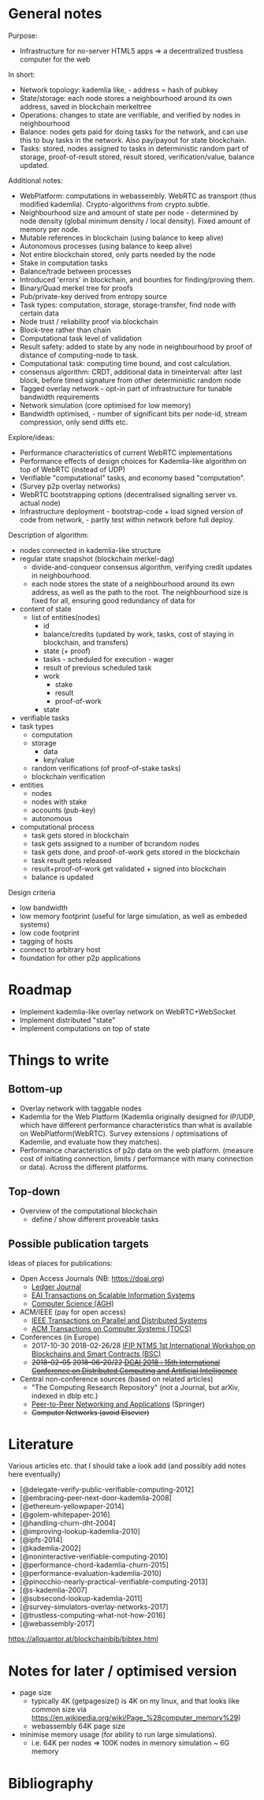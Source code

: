 # General notes

Purpose:

- Infrastructure for no-server HTML5 apps => a decentralized trustless computer for the web

In short:

- Network topology: kademlia like, - address = hash of pubkey
- State/storage: each node stores a neighbourhood around its own address, saved in blockchain merkeltree
- Operations: changes to state are verifiable, and verified by nodes in neighbourhood
- Balance: nodes gets paid for doing tasks for the network, and can use this to buy tasks in the network. Also pay/payout for state blockchain.
- Tasks: stored, nodes assigned to tasks in deterministic random part of storage, proof-of-result stored, result stored, verification/value, balance updated.

Additional notes:

- WebPlatform: computations in webassembly. WebRTC as transport (thus modified kademlia). Crypto-algorithms from crypto.subtle.
- Neighbourhood size and amount of state per node - determined by node density (global minimum density / local density). Fixed amount of memory per node.
- Mutable references in blockchain (using balance to keep alive)
- Autonomous processes (using balance to keep alive)
- Not entire blockchain stored, only parts needed by the node
- Stake in computation tasks
- Balance/trade between processes
- Introduced 'errors' in blockchain, and bounties for finding/proving them.
- Binary/Quad merkel tree for proofs
- Pub/private-key derived from entropy source
- Task types: computation, storage, storage-transfer, find node with certain data
- Node trust / reliability proof via blockchain
- Block-tree rather than chain
- Computational task level of validation
- Result safety: added to state by any node in neighbourhood by proof of distance of computing-node to task.
- Computational task: computing time bound, and cost calculation.
- consensus algorithm: CRDT, additional data in timeinterval: after last block, before timed signature from other deterministic random node
- Tagged overlay network - opt-in part of infrastructure for tunable bandwidth requirements
- Network simulation (core optimised for low memory)
- Bandwidth optimised, - number of significant bits per node-id, stream compression, only send diffs etc.

Explore/ideas:

- Performance characteristics of current WebRTC implementations
- Performance effects of design choices for Kademlia-like algorithm on top of WebRTC (instead of UDP)
- Verifiable "computational" tasks, and economy based "computation".
- (Survey p2p overlay networks)
- WebRTC bootstrapping options (decentralised signalling server vs. actual node)
- Infrastructure deployment - bootstrap-code + load signed version of code from network, - partly test within network before full deploy.

Description of algorithm:

- nodes connected in kademlia-like structure
- regular state snapshot (blockchain merkel-dag)
    - divide-and-conqueor consensus algorithm, verifying credit updates in neighbourhood.
    - each node stores the state of a neighbourhood around its own address, as well as the path to the root. The neighbourhood size is fixed for all, ensuring good redundancy of data for 
- content of state
    - list of entities(nodes)
        - id
        - balance/credits (updated by work, tasks, cost of staying in blockchain, and transfers)
        - state (+ proof)
        - tasks - scheduled for execution - wager
        - result of previous scheduled task
        - work
            - stake
            - result
            - proof-of-work
        - state
- verifiable tasks
- task types
    - computation
    - storage
        - data
        - key/value
    - random verifications (of proof-of-stake tasks)
    - blockchain verification
- entities
    - nodes
    - nodes with stake
    - accounts (pub-key)
    - autonomous
- computational process
    - task gets stored in blockchain
    - task gets assigned to a number of bcrandom nodes
    - task gets done, and proof-of-work gets stored in the blockchain
    - task result gets released
    - result+proof-of-work get validated + signed into blockchain
    - balance is updated

Design criteria

- low bandwidth
- low memory footprint (useful for large simulation, as well as embeded systems)
- low code footprint
- tagging of hosts
- connect to arbitrary host
- foundation for other p2p applications

# Roadmap

- Implement kademlia-like overlay network on WebRTC+WebSocket
- Implement distributed "state"
- Implement computations on top of state

# Things to write

## Bottom-up

- Overlay network with taggable nodes
- Kademlia for the Web Platform (Kademlia originally designed for IP/UDP, which have different performance characteristics than what is available on WebPlatform(WebRTC). Survey extensions / optimisations of Kademlie, and evaluate how they matches).
- Performance characteristics of p2p data on the web platform. (measure cost of initiating connection, limits / performance with many connection or data). Across the different platforms.

## Top-down

- Overview of the computational blockchain
    - define / show different proveable tasks

## Possible publication targets

Ideas of places for publications:

- Open Access Journals (NB: <https://doaj.org>)
    - [Ledger Journal](http://ledgerjournal.org) 
    - [EAI Transactions on Scalable Information Systems](http://eai.eu/transaction/scalable-information-systems)
    - [Computer Science (AGH)](https://journals.agh.edu.pl/csci)
- ACM/IEEE (pay for open access)
    - [IEEE Transactions on Parallel and Distributed Systems]()
    - [ACM Transactions on Computer Systems (TOCS)]()
- Conferences (in Europe)
    - 2017-10-30 2018-02-26/28 [IFIP NTMS 1st International Workshop on Blockchains and Smart Contracts (BSC)](http://www.wikicfp.com/cfp/servlet/event.showcfp?eventid=67425&copyownerid=102766)
    - ~~2018-02-05 2018-06-20/22 [DCAI 2018 : 15th International Conference on Distributed Computing and Artificial Intelligence](http://www.wikicfp.com/cfp/servlet/event.showcfp?eventid=66780&copyownerid=95447)~~
- Central non-conference sources (based on related articles)
    - "The Computing Research Repository" (not a Journal, but arXiv, indexed in dblp etc.)
    - [Peer-to-Peer Networking and Applications](http://www.springer.com/engineering/signals/journal/12083) (Springer)
    - ~~Computer Networks (avoid Elsevier)~~

# Literature

Various articles etc. that I should take a look add (and possibly add notes here eventually)

- [@delegate-verify-public-verifiable-computing-2012]
- [@embracing-peer-next-door-kademlia-2008]
- [@ethereum-yellowpaper-2014]
- [@golem-whitepaper-2016]
- [@handling-churn-dht-2004]
- [@improving-lookup-kademlia-2010]
- [@ipfs-2014]
- [@kademlia-2002]
- [@noninteractive-verifiable-computing-2010]
- [@performance-chord-kademlia-churn-2015]
- [@performance-evaluation-kademlia-2010]
- [@pinocchio-nearly-practical-verifiable-computing-2013]
- [@s-kademlia-2007]
- [@subsecond-lookup-kademlia-2011]
- [@survey-simulators-overlay-networks-2017]
- [@trustless-computing-what-not-how-2016]
- [@webassembly-2017]

<https://allquantor.at/blockchainbib/bibtex.html>

# Notes for later / optimised version

- page size
  - typically 4K (getpagesize() is 4K on my linux, and that looks like common size via <https://en.wikipedia.org/wiki/Page_%28computer_memory%29>)
  - webassembly 64K page size
- minimise memory usage (for ability to run large simulations).
  - i.e. 64K per nodes => 100K nodes in memory simulation ~ 6G memory

# Bibliography
